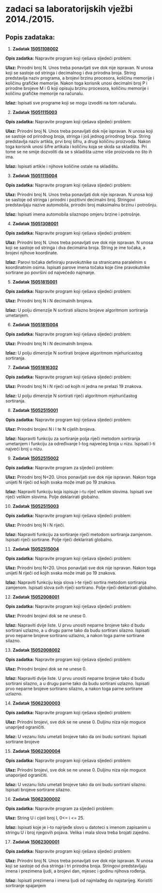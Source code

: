 # zadaci sa laboratorijskih vježbi 2014./2015.

## Popis zadataka:
1. __Zadatak [15051108002](https://github.com/matijabelec/cpp-algorithms/blob/master/prog1-examples/labs/1415/15051108002.cpp)__
  
  __Opis zadatka:__
  Napravite program koji rješava sljedeći problem:
  
  __Ulaz:__ Prirodni broj N. Unos treba ponavljati sve dok nije ispravan. N unosa
  koji se sastoje od stringa i decimalnog i dva prirodna broja. String 
  predstavlja naziv programa, a brojevi brzinu procesora, količinu 
  memorije i količinu grafičke memorije. Nakon toga korisnik unosi 
  decimalni broj P i prirodne brojeve M i G koji opisuju brzinu 
  procesora, količinu memorije i količinu grafičke memorije na računalu.
  
  __Izlaz:__ Ispisati sve programe koji se mogu izvoditi na tom računalu.

2. __Zadatak [15051115003](https://github.com/matijabelec/cpp-algorithms/blob/master/prog1-examples/labs/1415/15051115003.cpp)__

  __Opis zadatka:__
  Napravite program koji rješava sljedeći problem:
  
  __Ulaz:__ Prirodni broj N. Unos treba ponavljati dok nije ispravan. N unosa 
  koji se sastoje od prirodnog broja, stringa i još jednog prirodnog 
  broja. String predstavlja naziv artikla, prvi broj šifru, a drugi 
  količinu proizvoda. Nakon toga korisnik unosi šifre artikala i 
  količinu koja se skida sa skladišta. Pri tome se ne smije dozvoliti 
  da se s skladišta uzme više proizvoda no što ih ima.
  
  __Izlaz:__ Ispisati artikle i njihove količine ostale na skladištu.

3. __Zadatak [15051115004](https://github.com/matijabelec/cpp-algorithms/blob/master/prog1-examples/labs/1415/15051115004.cpp)__

  __Opis zadatka:__
  Napravite program koji rješava sljedeći problem:
  
  __Ulaz:__ Prirodni broj N. Unos treba ponavljati dok nije ispravan. N unosa 
  koji se sastoje od stringa i prirodni i pozitivni decimalni broj. 
  Stringovi predstavljaju nazive automobila, prirodni broj maksimalnu 
  brzinu i potrošnju.
  
  __Izlaz:__ Ispisati imena automobila silaznopo omjeru brzine i potrošnje.

4. __Zadatak [15051308001](https://github.com/matijabelec/cpp-algorithms/blob/master/prog1-examples/labs/1415/15051308001.cpp)__
  
  __Opis zadatka:__
  Napravite program koji rješava sljedeći problem:
  
  __Ulaz:__ Prirodni broj N. Unos treba ponavljati sve dok nije ispravan. N unosa 
  koji se sastoje od stringa i dva decimalna broja. String je ime 
  točaka, a brojevi njihove koordinate.
  
  __Izlaz:__ Parovi točaka definiraju pravokutnike sa stranicama paralelnim s 
  koordinatnim osima. Ispisati parove imena točaka koje čine 
  pravokutnike sortirane po površini od najvećedo najmanje.

5. __Zadatak [15051815001](https://github.com/matijabelec/cpp-algorithms/blob/master/prog1-examples/labs/1415/15051815001.cpp)__
  
  __Opis zadatka:__
  Napravite program koji rješava sljedeći problem:
  
  __Ulaz:__ Prirodni broj N i N decimalnih brojeva.
  
  __Izlaz:__ U polju dimenzije N sortirati silazno brojeve algoritmom sortiranja 
  umetanjem.

6. __Zadatak [15051815004](https://github.com/matijabelec/cpp-algorithms/blob/master/prog1-examples/labs/1415/15051815004.cpp)__
  
  __Opis zadatka:__
  Napravite program koji rješava sljedeći problem:
  
  __Ulaz:__ Prirodni broj N i N decimalnih brojeva.
  
  __Izlaz:__ U polju dimenzije N sortirati brojeve algoritmom mjehuricastog 
  sortiranja.

7. __Zadatak [15051816302](https://github.com/matijabelec/cpp-algorithms/blob/master/prog1-examples/labs/1415/15051816302.cpp)__
  
  __Opis zadatka:__
  Napravite program koji rješava sljedeći problem:
  
  __Ulaz:__ Prirodni broj N i N riječi od kojih ni jedna ne prelazi 19 znakova.
  
  __Izlaz:__ U polju dimenzije N sortirati riječi algoritmom mjehuričastog 
  sortiranja.

8. __Zadatak [15052515001](https://github.com/matijabelec/cpp-algorithms/blob/master/prog1-examples/labs/1415/15052515001.cpp)__
  
  __Opis zadatka:__
  Napravite program koji rješava sljedeći problem:
  
  __Ulaz:__ Prirodni brojevi N i I te N cijelih brojeva.
  
  __Izlaz:__ Napraviti funkciju za sortiranje polja riječi metodom sortiranja 
  umetanjem i funkciju za određivanje I-tog najvećeg broja u nizu. 
  Ispisati I-ti najveći broj u nizu.

9. __Zadatak [15052515002](https://github.com/matijabelec/cpp-algorithms/blob/master/prog1-examples/labs/1415/15052515002.cpp)__
  
  __Opis zadatka:__
  Napravite program za sljedeći problem:
  
  __Ulaz:__ Prirodni broj N<20. Unos ponavljati sve dok nije ispravan. Nakon toga 
  unijeti N riječi od kojih svaka može imati po 19 znakova. 
  
  __Izlaz:__ Napraviti funkciju koja ispisuje i-tu riječ velikim slovima. 
  Ispisati sve riječi velikim slovima. Polje deklarirati globalno.

10. __Zadatak [15052515003](https://github.com/matijabelec/cpp-algorithms/blob/master/prog1-examples/labs/1415/15052515003.cpp)__
  
  __Opis zadatka:__
  Napravite program koji rješava sljedeći problem:
  
  __Ulaz:__ Prirodni broj N i N riječi.
  
  __Izlaz:__ Napraviti funkciju za sortiranje riječi metodom sortiranja 
  zamjenom. Ispisati riječi sortirane. Polje riječi deklarirati 
  globalno.

11. __Zadatak [15052515004](https://github.com/matijabelec/cpp-algorithms/blob/master/prog1-examples/labs/1415/15052515004.cpp)__
  
  __Opis zadatka:__
  Napravite program koji rješava sljedeći problem:
  
  __Ulaz:__ Prirodni broj N<20. Unos ponavljati sve dok nije ispravan. Nakon toga 
  unijeti N riječi od kojih svaka može imati po 19 znakova.
  
  __Izlaz:__ Napraviti funkciju koja slova i-te riječi sortira metodom sortiranja 
  zamjenom. Ispisati slova svih riječi sortirano. Polje riječi 
  deklarirati globalno.

12. __Zadatak [15052008001](https://github.com/matijabelec/cpp-algorithms/blob/master/prog1-examples/labs/1415/15052008001.cpp)__
  
  __Opis zadatka:__
  Napravite program koji rješava sljedeći problem:
  
  __Ulaz:__ Prirodni brojevi dok se ne unese 0.
  
  __Izlaz:__ Napraviti dvije liste. U prvu unositi neparne brojeve tako d budu 
  sortirani uzlazno, a u drugu parne tako da budu sortirani silazno. 
  Ispisati prvo neparne brojeve sortirano uzlazno, a nakon toga parne 
  sortirane silazno.

13. __Zadatak [15052008002](https://github.com/matijabelec/cpp-algorithms/blob/master/prog1-examples/labs/1415/15052008002.cpp)__
  
  __Opis zadatka:__
  Napravite program koji rješava sljedeći problem:
  
  __Ulaz:__ Prirodni brojevi dok se ne unese 0.
  
  __Izlaz:__ Napraviti dvije liste. U prvu unositi neparne brojeve tako d budu 
  sortirani silazno, a u drugu parne tako da budu sortirani uzlazno. 
  Ispisati prvo neparne brojeve sortirano silazno, a nakon toga parne 
  sortirane uzlazno.

14. __Zadatak [15062300003](https://github.com/matijabelec/cpp-algorithms/blob/master/prog1-examples/labs/1415/15062300003.cpp)__
  
  __Opis zadatka:__
  Napravite program koji rješava sljedeći problem:
  
  __Ulaz:__ Prirodni brojevi, sve dok se ne unese 0. Duljinu niza nije moguce
  unaprijed ograničiti.
  
  __Izlaz:__ U vezanu listu umetati brojeve tako da oni budu sortirani. Ispisati
  sortirane brojeve
  
15. __Zadatak [15062300004](https://github.com/matijabelec/cpp-algorithms/blob/master/prog1-examples/labs/1415/15062300004.cpp)__
  
  __Opis zadatka:__
  Napravite program koji rješava sljedeći problem:
  
  __Ulaz:__ Prirodni brojevi, sve dok se ne unese 0. Duljinu niza nije moguce
  unaporijed ograničiti.
  
  __Izlaz:__ U vezanu listu umetati brojeve tako da oni budu sortirani silazno.
  Ispisati brojeve sortirane silazno.

16. __Zadatak [15062300002](https://github.com/matijabelec/cpp-algorithms/blob/master/prog1-examples/labs/1415/15062300002.cpp)__
  
  __Opis zadatka:__
  Napravite program za sljedeći problem:
  
  __Ulaz:__ String U i cijeli broj I, 0<= i <= 25.
  
  __Izlaz:__ Ispisati koje je i-to najrijeđe slovo u datoteci s imenom zapisanim
  u stringu U i broj njegovih pojava. Velika i mala slova treba
  brojati zajedno.

17. __Zadatak [15062300001](https://github.com/matijabelec/cpp-algorithms/blob/master/prog1-examples/labs/1415/15062300001.cpp)__
  
  __Opis zadatka:__
  Napravite program koji rješava sljedeći problem:
  
  __Ulaz:__ Prirodni broj N. Unos treba ponavljati sve dok nije ispravan. N unosa
  koji se sastoje od dva stringa i tri prirodna broja. Stringovi
  predstavljaju imena i prezimena ljudi, a brojevi dan, mjesec i godinu
  njihova rođenja.
  
  __Izlaz:__ Ispisati prezimena i imena ljudi od najmlađeg do najstarijeg.
  Koristiti sortiranje spajanjem




